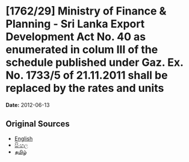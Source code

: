 # [1762/29] Ministry of Finance & Planning - Sri Lanka Export Development Act No. 40 as enumerated in colum III of the schedule published under Gaz. Ex. No. 1733/5 of 21.11.2011 shall be replaced by the rates and units

**Date:** 2012-06-13

## Original Sources

- [English](https://documents.gov.lk/view/extra-gazettes/2012/6/1762-29_E.pdf)
- [සිංහල](https://documents.gov.lk/view/extra-gazettes/2012/6/1762-29_S.pdf)
- [தமிழ்](https://documents.gov.lk/view/extra-gazettes/2012/6/1762-29_T.pdf)
